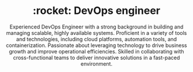 <h1 align="center"> :rocket: DevOps engineer</h1>
<p align="center">
  Experienced DevOps Engineer with a strong background in building and managing scalable, highly available systems. 
Proficient in a variety of tools and technologies, including cloud platforms, automation tools, and containerization. 
Passionate about leveraging technology to drive business growth and improve operational efficiencies. 
Skilled in collaborating with cross-functional teams to deliver innovative solutions in a fast-paced environment.
</p>

